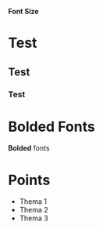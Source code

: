 **Font Size**

# Test
## Test
### Test

# Bolded Fonts
**Bolded** fonts

# Points

- Thema 1
- Thema 2
- Thema 3
